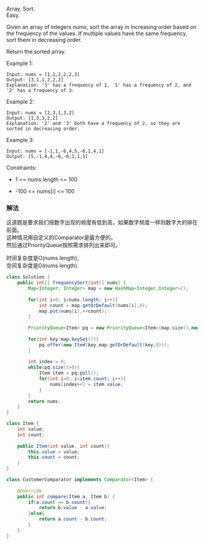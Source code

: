 Array, Sort.  
Easy.

Given an array of integers nums, sort the array in increasing order based on the frequency of the values. If multiple values have the same frequency, sort them in decreasing order.

Return the sorted array.

Example 1:
```
Input: nums = [1,1,2,2,2,3]
Output: [3,1,1,2,2,2]
Explanation: '3' has a frequency of 1, '1' has a frequency of 2, and '2' has a frequency of 3.
```
Example 2:
```
Input: nums = [2,3,1,3,2]
Output: [1,3,3,2,2]
Explanation: '2' and '3' both have a frequency of 2, so they are sorted in decreasing order.
```
Example 3:
```
Input: nums = [-1,1,-6,4,5,-6,1,4,1]
Output: [5,-1,4,4,-6,-6,1,1,1]
```

Constraints:

* 1 <= nums.length <= 100

* -100 <= nums[i] <= 100


### 解法

这道题是要求我们按数字出现的频度有低到高，如果数字频度一样则数字大的排在前面。  
这种情况用自定义的Comparator是最方便的。  
然后通过PriorityQueue按照需求排列出来即可。


时间复杂度是O(nums.length),  
空间复杂度是O(nums.length).

```java
class Solution {
    public int[] frequencySort(int[] nums) {
        Map<Integer, Integer> map = new HashMap<Integer,Integer>();
        
        for(int i=0; i<nums.length; i++){
            int count = map.getOrDefault(nums[i],0);
            map.put(nums[i],++count);
        }
        
        PriorityQueue<Item> pq = new PriorityQueue<Item>(map.size(),new CustomerComparator());
        
        for(int key:map.keySet()){
            pq.offer(new Item(key,map.getOrDefault(key,0)));
        }
        
        int index = 0;
        while(pq.size()>0){
            Item item = pq.poll();
            for(int i=0; i<item.count; i++){
                nums[index++] = item.value;
            }
        }
        return nums;
    }
}

class Item {
    int value;
    int count;
    
    public Item(int value, int count){
        this.value = value;
        this.count = count;
    }
}

class CustomerComparator implements Comparator<Item> {
    
    @Override
    public int compare(Item a, Item b) {
        if(a.count == b.count){
            return b.value - a.value;
        }else{
            return a.count - b.count;
        }
    }
}
```
